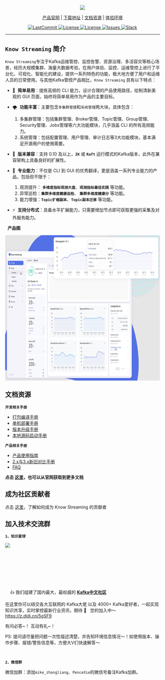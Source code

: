 
<p align="center">
<img src="https://user-images.githubusercontent.com/71620349/185368586-aed82d30-1534-453d-86ff-ecfa9d0f35bd.png" width = "256"  div align=center />

</p>

<p align="center">
    <a href="https://knowstreaming.com">产品官网</a> | 
    <a href="https://github.com/didi/KnowStreaming/releases">下载地址</a> | 
    <a href="https://doc.knowstreaming.com">文档资源</a> | 
    <a href="https://ddemo.knowstreaming.com">体验环境</a> 
</p>

<p align="center">
<!--最近一次提交时间-->
<a href="https://img.shields.io/github/last-commit/didi/KnowStreaming">
    <img src="https://img.shields.io/github/last-commit/didi/KnowStreaming" alt="LastCommit">
</a>

<!--最新版本-->
<a href="https://github.com/didi/KnowStreaming/blob/master/LICENSE">
    <img src="https://img.shields.io/github/v/release/didi/KnowStreaming" alt="License">
</a>

<!--License信息-->
<a href="https://github.com/didi/KnowStreaming/blob/master/LICENSE">
    <img src="https://img.shields.io/github/license/didi/KnowStreaming" alt="License">
</a>

<!--Open-Issue-->
<a href="https://github.com/didi/KnowStreaming/issues">
    <img src="https://img.shields.io/github/issues-raw/didi/KnowStreaming" alt="Issues">
</a>

<!--知识星球-->
<a href="https://z.didi.cn/5gSF9">
    <img src="https://img.shields.io/badge/join-%E7%9F%A5%E8%AF%86%E6%98%9F%E7%90%83-red" alt="Slack">
</a>

</p>


---


## `Know Streaming` 简介


`Know Streaming`专注于Kafka运维管控、监控告警、资源治理、多活容灾等核心场景，经历大规模集群、海量大数据考验，在用户体验、监控、运维管控上进行了平台化、可视化、智能化的建设，提供一系列特色的功能，极大地方便了用户和运维人员的日常使用。与其他Kafka管控产品相比，`Know Streaming` 具有以下特点：

- 👀 &nbsp;**简单易用**：提炼高频的 CLI 能力，设计合理的产品使用路径，绘制清新美观的 GUI 页面，始终将简单易用作为产品的主要目标。


- 🌪️ &nbsp;**功能丰富**：主要包含`多集群管理`和`系统管理`两大块，具体包含：
  1. 多集群管理：包括集群管理、Broker管理、Topic管理、Group管理、Security管理、Jobs管理等六大功能模块，几乎涵盖 CLI 的所有高频能力。
  2. 系统管理：包括配置管理、用户管理、审计日志等3大功能模块，基本满足开源用户的使用需要。


- 👏 &nbsp;**版本兼容**：支持 0.10 及以上，**`ZK`** 或 **`Raft`** 运行模式的Kafka版本，此外在兼容架构上具备良好的扩展性。


- 🚀 &nbsp;**专业能力**：不仅是 CLI 到 GUI 的优秀翻译，更是涵盖一系列专业能力的产品，包括但不限于：
  1. 观测提升： **`多维度指标观测大盘`**、**`观测指标最佳实践`** 等功能。
  2. 异常巡检：**`集群多维度健康巡检`**、 **`集群多维度健康分`** 等功能。
  3. 能力增强：**`Topic扩缩副本`**、**`Topic副本迁移`** 等功能。


- ⚡️ &nbsp;**支持分布式**：具备水平扩展能力，只需要增加节点即可获取更强的采集及对外服务能力。

&nbsp;
**产品图**

<p align="center">

<img src="docs/assets/readme/KnowStreamingPageDemo.jpg" width = "768" height = "473" div align=center />

</p>




## 文档资源

**`开发相关手册`**

- [打包编译手册](docs/install_guide/源码编译打包手册.md)
- [单机部署手册](docs/install_guide/单机部署手册.md)
- [版本升级手册](docs/install_guide/版本升级手册.md)
- [本地源码启动手册](docs/dev_guide/本地源码启动手册.md)

**`产品相关手册`**

- [产品使用指南](docs/user_guide/用户使用手册.md)
- [2.x与3.x新旧对比手册](docs/user_guide/新旧对比手册.md)
- [FAQ](docs/user_guide/faq.md)


**点击 [这里](https://doc.knowstreaming.com/product/1-quick-start)，也可以从官网获取到更多文档**





## 成为社区贡献者

点击 [这里](CONTRIBUTING.md)，了解如何成为 Know Streaming 的贡献者



## 加入技术交流群

**`1、知识星球`**

<p align="left">
<img src="https://user-images.githubusercontent.com/71620349/185357284-fdff1dad-c5e9-4ddf-9a82-0be1c970980d.JPG"  height = "180" div align=left />
</p>       

<br/>
<br/>
<br/>
<br/>
<br/>
<br/>
<br/>
<br/>

👍 我们组建了国内最大，最权威的 **[Kafka中文社区](https://z.didi.cn/5gSF9)**

在这里你可以结交各大互联网的 Kafka大佬 以及 4000+ Kafka爱好者，一起实现知识共享，实时掌控最新行业资讯，期待 👏 &nbsp; 您的加入中～ https://z.didi.cn/5gSF9

有问必答~！ 互动有礼~！

PS: 提问请尽量把问题一次性描述清楚，并告知环境信息情况～！如使用版本、操作步骤、报错/警告信息等，方便大V们快速解答～

&nbsp;

**`2、微信群`**

微信加群：添加`mike_zhangliang`、`PenceXie`的微信号备注Kafka加群。
